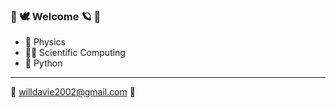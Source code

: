 ###  🌷 🕊 Welcome 🪐 🌱

- 🧪 Physics
- 👨‍💻 Scientific Computing
- 🐍 Python

_________________

📩 willdavie2002@gmail.com 🌻

